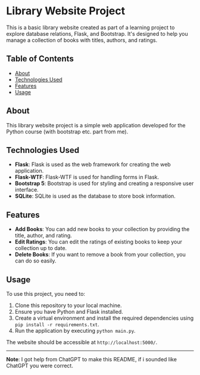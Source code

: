 # Library Website Project

This is a basic library website created as part of a learning project to explore database relations, Flask, and Bootstrap. It's designed to help you manage a collection of books with titles, authors, and ratings.

## Table of Contents

- [About](#about)
- [Technologies Used](#technologies-used)
- [Features](#features)
- [Usage](#usage)

## About

This library website project is a simple web application developed for the Python course (with bootstrap etc. part from me).

## Technologies Used

- **Flask**: Flask is used as the web framework for creating the web application.
- **Flask-WTF**: Flask-WTF is used for handling forms in Flask.
- **Bootstrap 5**: Bootstrap is used for styling and creating a responsive user interface.
- **SQLite**: SQLite is used as the database to store book information.

## Features

- **Add Books**: You can add new books to your collection by providing the title, author, and rating.
- **Edit Ratings**: You can edit the ratings of existing books to keep your collection up to date.
- **Delete Books**: If you want to remove a book from your collection, you can do so easily.


## Usage

To use this project, you need to:

1. Clone this repository to your local machine.
2. Ensure you have Python and Flask installed.
3. Create a virtual environment and install the required dependencies using `pip install -r requirements.txt`.
4. Run the application by executing `python main.py`.

The website should be accessible at `http://localhost:5000/`.



---

**Note**: I got help from ChatGPT to make this README, if i sounded like ChatGPT you were correct.
